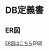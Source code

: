 # DB定義書
## ER図
[ER図はこちら](https://github.com/Aso2001154/2021sys-design/blob/main/md/m_customers.md)ER図
